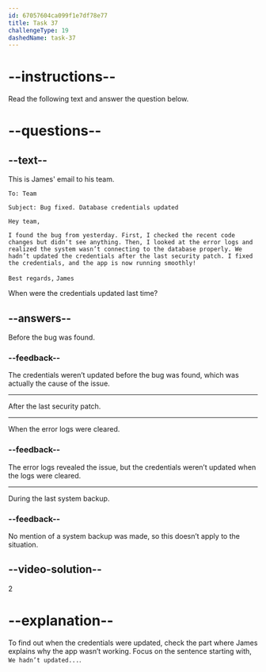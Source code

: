 ```yaml
---
id: 67057604ca099f1e7df78e77
title: Task 37
challengeType: 19
dashedName: task-37
---
```


<!-- READING -->

# --instructions--

Read the following text and answer the question below.

# --questions--

## --text--

This is James' email to his team.

`To: Team`

`Subject: Bug fixed. Database credentials updated`

`Hey team,`

`I found the bug from yesterday. First, I checked the recent code changes but didn’t see anything. Then, I looked at the error logs and realized the system wasn’t connecting to the database properly. We hadn’t updated the credentials after the last security patch. I fixed the credentials, and the app is now running smoothly!`

`Best regards,`
`James`

When were the credentials updated last time?

## --answers--

Before the bug was found.

### --feedback--

The credentials weren’t updated before the bug was found, which was actually the cause of the issue.

---

After the last security patch.

---

When the error logs were cleared.

### --feedback--

The error logs revealed the issue, but the credentials weren’t updated when the logs were cleared.

---

During the last system backup.

### --feedback--

No mention of a system backup was made, so this doesn’t apply to the situation.

## --video-solution--

2

# --explanation--

To find out when the credentials were updated, check the part where James explains why the app wasn’t working. Focus on the sentence starting with, `We hadn’t updated...`. 
